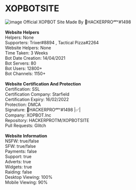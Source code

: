 # XOPBOTSITE
![image](https://cdn.discordapp.com/attachments/824319314495537175/893019386003202089/Current_Banner_IDK_Looks_Bad_But_Whatevs.jpg)
Official XOPBOT Site Made By 👑HACKERPROᵈᵉᵛ#1498
<br><br><strong>Website Helpers</strong>
<br>Helpers: None
<br>Supporters: Trixer#8894 , Tactical Pizza#2264
<br>Website Helpers: None
<br>Time Taken: 3 Weeks
<br>Bot Date Creation: 14/04/2021
<br>Bot Servers: 80
<br>Bot Users: 12800+
<br>Bot Channels: 1150+
<br><br><strong>Website Certification And Protection</strong>
<br>Certification: SSL
<br>Certification Company: Starfield
<br>Certification Expiry: 16/02/2022
<br>Protection: DMCA
<br>Signature: 👑HACKERPROᵈᵉᵛ#1498 |✅|
<br>Company: XOPBOT.Inc
<br>Repository: HACKERPROTM/XOPBOTSITE
<br>Pull Requests: Glitch
<br><br><strong>Website Information</strong>
<br>NSFW: true/false
<br>SFW: true/false
<br>Payments: false
<br>Support: true 
<br>Adverts: true 
<br>Widgets: true 
<br>Raiding: false 
<br>Desktop Viewing: 100% 
<br>Mobile Viewing: 90% 
